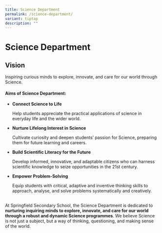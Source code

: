 ```yaml
---
title: Science Department
permalink: /science-department/
variant: tiptap
description: ""
---
```

<h1>Science Department</h1>
<h2>Vision</h2>
<p>Inspiring curious minds to explore, innovate, and care for our world through
Science.</p>
<p></p>
<h4>Aims of Science Department:</h4>
<ul>
<li>
<p><strong>Connect Science to Life</strong>
</p>
<p>Help students appreciate the practical applications of science in everyday
life and the wider world.</p>
<p></p>
</li>
<li>
<p><strong>Nurture Lifelong Interest in Science</strong>
</p>
<p>Cultivate curiosity and deepen students’ passion for Science, preparing
them for future learning and careers.</p>
<p></p>
</li>
<li>
<p><strong>Build Scientific Literacy for the Future</strong>
</p>
<p>Develop informed, innovative, and adaptable citizens who can harness scientific
knowledge to seize opportunities in the 21st century.</p>
<p></p>
</li>
<li>
<p><strong>Empower Problem-Solving</strong>
</p>
<p>Equip students with critical, adaptive and inventive thinking skills to
approach, analyse, and solve problems systematically and creatively.</p>
</li>
</ul>
<p>
<br>At Springfield Secondary School, the Science Department is dedicated to <strong>nurturing inquiring minds to explore, innovate, and care for our world through a robust and dynamic Science programmes</strong>.
We believe Science is not just a subject, but a way of thinking, questioning,
and making sense of the world.</p>